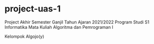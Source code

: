 # project-uas-1
Project Akhir Semester Ganjil Tahun Ajaran 2021/2022
Program Studi S1 Informatika
Mata Kuliah Algoritma dan Pemrograman I


Kelompok Algojo(y)




